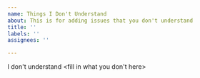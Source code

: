 ```yaml
---
name: Things I Don't Understand
about: This is for adding issues that you don't understand
title: ''
labels: ''
assignees: ''

---
```


I don't understand <fill in what you don't here>